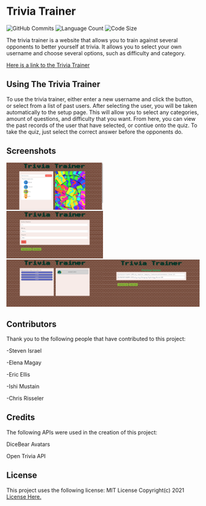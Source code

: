 # Trivia Trainer

![GitHub Commits](https://img.shields.io/github/commit-activity/w/malenchite/trivia-trainer?style=social)
![Language Count](https://img.shields.io/github/languages/count/malenchite/trivia-trainer?style=social)
![Code Size](https://img.shields.io/github/languages/code-size/malenchite/trivia-trainer?style=social)

The trivia trainer is a website that allows you to train against several opponents to better yourself at trivia. It allows you to select your own username and choose several options, such as difficulty and category.

<a href = "https://malenchite.github.io/trivia-trainer/">Here is a link to the Trivia Trainer</a>

## Using The Trivia Trainer

To use the trivia trainer, either enter a new username and click the button, or select from a list of past users. After selecting the user, you will be taken automatically to the setup page. This will allow you to select any categories, amount of questions, and difficulty that you want. From here, you can view the past records of the user that have selected, or contiue onto the quiz. To take the quiz, just select the correct answer before the opponents do.

## Screenshots

<img src= "assets/start.png" style = "width: 50%; height: auto"> <img src="assets/setup.png" style = "width: 50%; height: auto"> <img src="assets/game.png" style = "width: 50%; height: auto"><img src="assets/history.png" style = "width: 50%; height: auto">

## Contributors

Thank you to the following people that have contributed to this project:

-Steven Israel

-Elena Magay

-Eric Ellis

-Ishi Mustain

-Chris Risseler


## Credits

The following APIs were used in the creation of this project:

DiceBear Avatars

Open Trivia API

## License

This project uses the following license: MIT License Copyright(c) 2021
<a href = "assets/license.md">License Here.</a>
